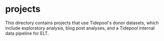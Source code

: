 # projects

This directory contains projects that use Tidepool's donor datasets, which include exploratory analysis, blog post analyses, and a Tidepool internal data pipeline for ELT.
